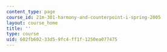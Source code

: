 ```yaml
---
content_type: page
course_id: 21m-301-harmony-and-counterpoint-i-spring-2005
layout: course_home
title: ''
type: course
uid: 602fb602-33d5-9fc4-ff1f-1250ea077475
---
```

